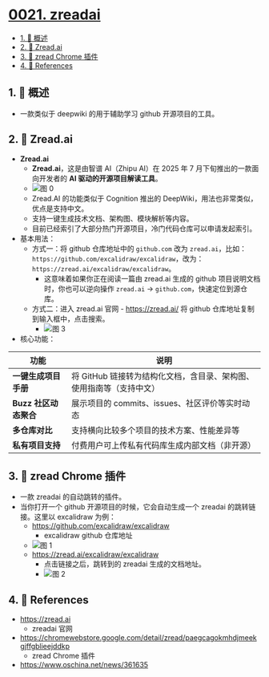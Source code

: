 # [0021. zreadai](https://github.com/Tdahuyou/TNotes.git-notes/tree/main/notes/0021.%20zreadai)

<!-- region:toc -->

- [1. 📝 概述](#1--概述)
- [2. 📒 Zread.ai](#2--zreadai)
- [3. 📒 zread Chrome 插件](#3--zread-chrome-插件)
- [4. 🔗 References](#4--references)

<!-- endregion:toc -->

## 1. 📝 概述

- 一款类似于 deepwiki 的用于辅助学习 github 开源项目的工具。

## 2. 📒 Zread.ai

- **Zread.ai**
  - **Zread.ai**，这是由智谱 AI（Zhipu AI）在 2025 年 7 月下旬推出的一款面向开发者的 **AI 驱动的开源项目解读工具**。
  - ![图 0](https://cdn.jsdelivr.net/gh/Tdahuyou/imgs@main/2025-07-25-23-09-13.png)
  - Zread.AI 的功能类似于 Cognition 推出的 DeepWiki，用法也非常类似，优点是支持中文。
  - 支持一键生成技术文档、架构图、模块解析等内容。
  - 目前已经索引了大部分热门开源项目，冷门代码仓库可以申请发起索引。
- 基本用法：
  - 方式一：将 github 仓库地址中的 `github.com` 改为 `zread.ai`，比如：`https://github.com/excalidraw/excalidraw`，改为：`https://zread.ai/excalidraw/excalidraw`。
    - 这意味着如果你正在阅读一篇由 zread.ai 生成的 github 项目说明文档时，你也可以逆向操作 `zread.ai` -> `github.com`，快速定位到源仓库。
  - 方式二：进入 zread.ai 官网 - https://zread.ai/ 将 github 仓库地址复制到输入框中，点击搜索。
    - ![图 3](https://cdn.jsdelivr.net/gh/Tdahuyou/imgs@main/2025-07-25-23-21-19.png)
- 核心功能：

| **功能** | **说明** |
| --- | --- |
| **一键生成项目手册** | 将 GitHub 链接转为结构化文档，含目录、架构图、使用指南等（支持中文） |
| **Buzz 社区动态聚合** | 展示项目的 commits、issues、社区评价等实时动态 |
| **多仓库对比** | 支持横向比较多个项目的技术方案、性能差异等 |
| **私有项目支持** | 付费用户可上传私有代码库生成内部文档（非开源） |

## 3. 📒 zread Chrome 插件

- 一款 zreadai 的自动跳转的插件。
- 当你打开一个 github 开源项目的时候，它会自动生成一个 zreadai 的跳转链接。这里以 excalidraw 为例：
  - https://github.com/excalidraw/excalidraw
    - excalidraw github 仓库地址
  - ![图 1](https://cdn.jsdelivr.net/gh/Tdahuyou/imgs@main/2025-07-25-23-11-49.png)
  - https://zread.ai/excalidraw/excalidraw
    - 点击链接之后，跳转到的 zreadai 生成的文档地址。
    - ![图 2](https://cdn.jsdelivr.net/gh/Tdahuyou/imgs@main/2025-07-25-23-13-29.png)

## 4. 🔗 References

- https://zread.ai
  - zreadai 官网
- https://chromewebstore.google.com/detail/zread/paegcagokmhdjmeekgjffgblieejddkp
  - zread Chrome 插件
- https://www.oschina.net/news/361635
